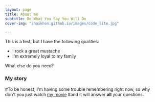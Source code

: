 ```yaml
---
layout: page
title: About me
subtitle: Do What You Say You Will Do
cover-img: "shaikhon.github.io/images/code_lite.jpg"

---
```


This is a test, but I have the following qualities:

- I rock a great mustache
- I'm extremely loyal to my family

What else do you need?

### My story

#To be honest, I'm having some trouble remembering right now, so why don't you just watch [my movie](https://en.wikipedia.org/wiki/The_Princess_Bride_%28film%29) #and it will answer **all** your questions.
